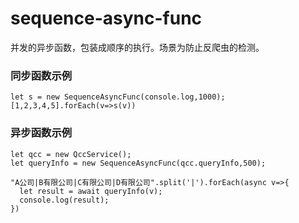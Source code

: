 # sequence-async-func
并发的异步函数，包装成顺序的执行。场景为防止反爬虫的检测。


### 同步函数示例
```
let s = new SequenceAsyncFunc(console.log,1000);
[1,2,3,4,5].forEach(v=>s(v))
```

### 异步函数示例
```
let qcc = new QccService();
let queryInfo = new SequenceAsyncFunc(qcc.queryInfo,500);

"A公司|B有限公司|C有限公司|D有限公司".split('|').forEach(async v=>{
  let result = await queryInfo(v);
  console.log(result);
})
```
